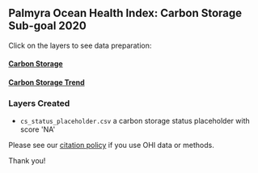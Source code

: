 ## Palmyra Ocean Health Index: Carbon Storage Sub-goal 2020  

Click on the layers to see data preparation:  

#### [Carbon Storage](https://raw.githack.com/OHI-4site/pal-prep/gh-pages/prep/hs/cs/v2020/carbon_storage_data_prep.html)   

#### [Carbon Storage Trend](https://raw.githack.com/OHI-4site/pal-prep/gh-pages/prep/hs/cs/v2020/carbon_storage_trend.html)   

### Layers Created

- `cs_status_placeholder.csv` a carbon storage status placeholder with score 'NA'   


Please see our [citation policy](http://ohi-science.org/citation-policy/) if you use OHI data or methods.   

Thank you! 